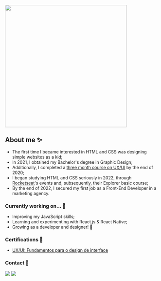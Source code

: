 <img src="https://raw.githubusercontent.com/MicaelliMedeiros/micaellimedeiros/master/image/computer-illustration.png" min-width="400px" max-width="400px" width="400px">
<h2>About me ✨</h2>
<ul>
  <li>The first time I became interested in HTML and CSS was designing simple websites as a kid;</li>
  <li>In 2021, I obtained my Bachelor's degree in Graphic Design;</li>
  <li>Additionally, I completed a <a href="https://www.coursera.org/account/accomplishments/certificate/K9MS9UMFVCET">three month course on UX/UI</a> by the end of 2020;</li>
  <li>I began studying HTML and CSS seriously in 2022, through <a href="rocketseat.com.br">Rocketseat</a>'s events and, subsequently, their Explorer basic course;</li>
  <li>By the end of 2022, I secured my first job as a Front-End Developer in a marketing agency.</li>
</ul>

<h3>Currently working on... 💪</h3>
<ul>
  <li>Improving my JavaScript skills;</li>
  <li>Learning and experimenting with React.js & React Native;</li>
  <li>Growing as a developer and designer! 🌱</li>
</ul>

  <h3>Certifications 🏅</h3>
  <ul>
    <li><a href="https://www.coursera.org/account/accomplishments/certificate/K9MS9UMFVCET">UX/UI: Fundamentos para o design de interface</a></li>
  </ul>

<h3>Contact 💌</h3>
<p align="left">
  <a href="https://linkedin.com/in/mariak-fla/" alt="LinkedIn">
  <img src="https://img.shields.io/badge/-Linkedin-0e76a8?style=flat-square&logo=Linkedin&logoColor=white&link=https://linkedin.com/in/mariak-fla/" /></a>

  <a href="mailto:mariak.fla@gmail.com" alt="Gmail">
  <img src="https://img.shields.io/badge/-Gmail-FF0000?style=flat-square&labelColor=FF0000&logo=gmail&logoColor=white&link=mailto:mariak.fla@gmail.com" /></a></a>
</p>
